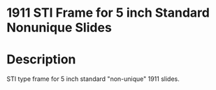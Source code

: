 # 1911 STI Frame for 5 inch Standard Nonunique Slides

# Description
STI type frame for 5 inch standard "non-unique" 1911 slides.

